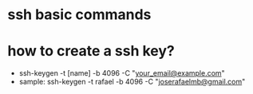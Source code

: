 # ssh basic commands

# how to create a ssh key?
* ssh-keygen -t [name] -b 4096 -C "your_email@example.com"
* sample: ssh-keygen -t rafael -b 4096 -C "joserafaelmb@gmail.com"

